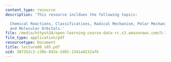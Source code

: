 ```yaml
---
content_type: resource
description: 'This resource incldues the following topics:

  Chemical Reactions, Classifications, Radical Mechanism, Polar Mechanism, and Bonding
  and Molecular Orbitals.'
file: /media/https%3A/open-learning-course-data-rc.s3.amazonaws.com/5-12-organic-chemistry-i-spring-2005/38f352c2c38e842e2d011341a8232afb_lecture08_s05.pdf
file_type: application/pdf
resourcetype: Document
title: lecture08_s05.pdf
uid: 38f352c2-c38e-842e-2d01-1341a8232afb
---
```

